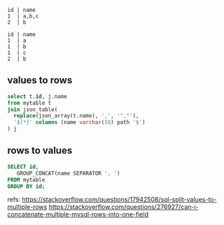 

```data
id | name    
1  | a,b,c    
2  | b
```


```data
id | name    
1  | a    
1  | b    
1  | c    
2  | b
```


## values to rows

```sql
select t.id, j.name
from mytable t
join json_table(
  replace(json_array(t.name), ',', '","'),
  '$[*]' columns (name varchar(50) path '$')
) j
```

## rows to values

```sql
SELECT id,
   GROUP_CONCAT(name SEPARATOR ', ')
FROM mytable
GROUP BY id;

```


refs:
https://stackoverflow.com/questions/17942508/sql-split-values-to-multiple-rows
https://stackoverflow.com/questions/276927/can-i-concatenate-multiple-mysql-rows-into-one-field